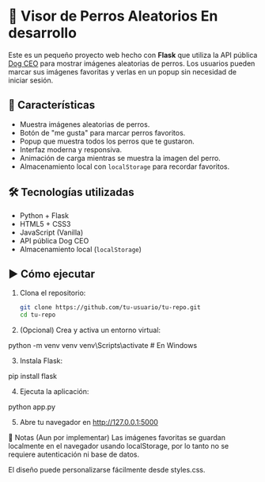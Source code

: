 ﻿# 🐶 Visor de Perros Aleatorios **En desarrollo**

Este es un pequeño proyecto web hecho con **Flask** que utiliza la API pública [Dog CEO](https://dog.ceo/dog-api/) para mostrar imágenes aleatorias de perros. Los usuarios pueden marcar sus imágenes favoritas y verlas en un popup sin necesidad de iniciar sesión.

## 🚀 Características

- Muestra imágenes aleatorias de perros.
- Botón de "me gusta" para marcar perros favoritos.
- Popup que muestra todos los perros que te gustaron.
- Interfaz moderna y responsiva.
- Animación de carga mientras se muestra la imagen del perro.
- Almacenamiento local con `localStorage` para recordar favoritos.

## 🛠️ Tecnologías utilizadas

- Python + Flask
- HTML5 + CSS3
- JavaScript (Vanilla)
- API pública Dog CEO
- Almacenamiento local (`localStorage`)

## ▶️ Cómo ejecutar

1. Clona el repositorio:
   ```bash
   git clone https://github.com/tu-usuario/tu-repo.git
   cd tu-repo

2. (Opcional) Crea y activa un entorno virtual:

python -m venv venv
venv\Scripts\activate  # En Windows

3. Instala Flask:

pip install flask

4. Ejecuta la aplicación:

python app.py

5. Abre tu navegador en http://127.0.0.1:5000

📌 Notas (Aun por implementar)
Las imágenes favoritas se guardan localmente en el navegador usando localStorage, por lo tanto no se requiere autenticación ni base de datos.

El diseño puede personalizarse fácilmente desde styles.css.

